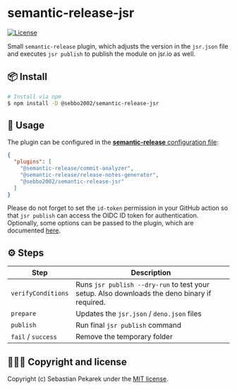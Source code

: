 # semantic-release-jsr

[![License](https://img.shields.io/badge/license-MIT-blue.svg?style=flat-square)](LICENSE)

Small `semantic-release` plugin, which adjusts the version in the `jsr.json` file and executes 
`jsr publish` to publish the module on jsr.io as well.

## 📦 Install

```bash
# Install via npm
$ npm install -D @sebbo2002/semantic-release-jsr
```


## 🔧 Usage

The plugin can be configured in the [**semantic-release** configuration file](https://github.com/semantic-release/semantic-release/blob/master/docs/usage/configuration.md#configuration):

```json
{
  "plugins": [
    "@semantic-release/commit-analyzer",
    "@semantic-release/release-notes-generator",
    "@sebbo2002/semantic-release-jsr"
  ]
}
```

Please do not forget to set the `id-token` permission in your GitHub action so that `jsr publish`
can access the OIDC ID token for authentication. Optionally, some options can be passed to the 
plugin, which are documented [here](https://sebbo2002.github.io/semantic-release-jsr/develop/reference/interfaces/PluginConfig.html).


## ⚙️ Steps

| Step                 | Description                                                                                  |
|----------------------|----------------------------------------------------------------------------------------------|
| `verifyConditions`   | Runs `jsr publish --dry-run` to test your setup. Also downloads the deno binary if required. |
| `prepare`            | Updates the `jsr.json` / `deno.json` files                                                   |
| `publish`            | Run final `jsr publish` command                                                              |
| `fail` / `success`   | Remove the temporary folder                                                                  |

## 🙆🏼‍♂️ Copyright and license

Copyright (c) Sebastian Pekarek under the [MIT license](LICENSE).
